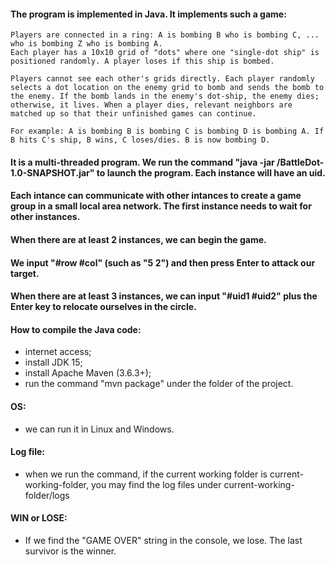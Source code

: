 #### The program is implemented in Java. It implements such a game:
```
Players are connected in a ring: A is bombing B who is bombing C, ... who is bombing Z who is bombing A.
Each player has a 10x10 grid of "dots" where one "single-dot ship" is positioned randomly. A player loses if this ship is bombed.

Players cannot see each other's grids directly. Each player randomly selects a dot location on the enemy grid to bomb and sends the bomb to the enemy. If the bomb lands in the enemy's dot-ship, the enemy dies; otherwise, it lives. When a player dies, relevant neighbors are matched up so that their unfinished games can continue.

For example: A is bombing B is bombing C is bombing D is bombing A. If B hits C's ship, B wins, C loses/dies. B is now bombing D.
```

#### It is a multi-threaded program. We run the command "java -jar <path>/BattleDot-1.0-SNAPSHOT.jar" to launch the program. Each instance will have an uid.

#### Each intance can communicate with other intances to create a game group in a small local area network. The first instance needs to wait for other instances.

#### When there are at least 2 instances, we can begin the game.

#### We input "#row #col" (such as "5 2") and then press Enter to attack our target.

#### When there are at least 3 instances, we can input "#uid1 #uid2" plus the Enter key to relocate ourselves in the circle.


#### How to compile the Java code:
* internet access;
* install JDK 15;
* install Apache Maven (3.6.3+);
* run the command "mvn package" under the folder of the project.


#### OS:
* we can run it in Linux and Windows.


#### Log file:
* when we run the command, if the current working folder is current-working-folder, you may find the log files under current-working-folder/logs


#### WIN or LOSE:
* If we find the "GAME OVER" string in the console, we lose. The last survivor is the winner.
